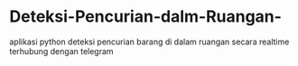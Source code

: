 # Deteksi-Pencurian-dalm-Ruangan-
aplikasi python deteksi pencurian barang di dalam ruangan secara realtime terhubung dengan telegram
